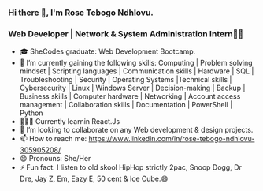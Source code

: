 ### Hi there 👋, I'm Rose Tebogo Ndhlovu.
### Web Developer | Network & System Administration Intern👩‍💻

- 🎓 SheCodes graduate: Web Development Bootcamp.
- 🔭 I’m currently gaining the following skills: Computing | Problem solving mindset | Scripting languages | Communication skills | Hardware | SQL | Troubleshooting | Security | Operating Systems |Technical skills | Cybersecurity | Linux | Windows Server | Decision-making | Backup | Business skills | Computer hardware | Networking | Account access management | Collaboration skills | Documentation | PowerShell | Python 
- 👩🏽‍💻 Currently learnin React.Js
- 👯 I’m looking to collaborate on any Web development & design projects.
- 📫 How to reach me: https://www.linkedin.com/in/rose-tebogo-ndhlovu-305905208/ 
- 😄 Pronouns: She/Her
- ⚡ Fun fact: I listen to old skool HipHop strictly 2pac, Snoop Dogg, Dr Dre, Jay Z, Em, Eazy E, 50 cent & Ice Cube.😄
